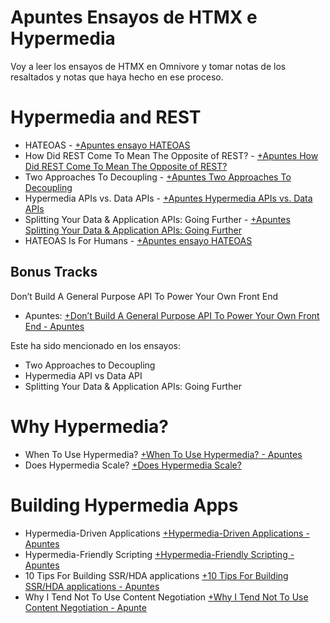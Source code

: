 # Apuntes Ensayos de HTMX e Hypermedia
Voy a leer los ensayos de HTMX en Omnivore y tomar notas de los resaltados y notas que haya hecho en ese proceso.

# Hypermedia and REST
- HATEOAS - [+Apuntes ensayo HATEOAS](https://paper.dropbox.com/doc/Apuntes-ensayo-HATEOAS-mGhJpAA1HDFX6374PAPFX) 
- How Did REST Come To Mean The Opposite of REST? - [+Apuntes How Did REST Come To Mean The Opposite of REST?](https://paper.dropbox.com/doc/Apuntes-How-Did-REST-Come-To-Mean-The-Opposite-of-REST-qiIcrcwEEj8L9f0XbZq30) 
- Two Approaches To Decoupling - [+Apuntes Two Approaches To Decoupling](https://paper.dropbox.com/doc/Apuntes-Two-Approaches-To-Decoupling-JVgM6kyQnDjAZn59iTPrg) 
- Hypermedia APIs vs. Data APIs - [+Apuntes Hypermedia APIs vs. Data APIs](https://paper.dropbox.com/doc/Apuntes-Hypermedia-APIs-vs.-Data-APIs-aw6cGKyGoPUED60ffCXoi) 
- Splitting Your Data & Application APIs: Going Further - [+Apuntes Splitting Your Data & Application APIs: Going Further](https://paper.dropbox.com/doc/Apuntes-Splitting-Your-Data-Application-APIs-Going-Further-MJFCRzCYLHLW8iYLbtfsb) 
- HATEOAS Is For Humans - [+Apuntes ensayo HATEOAS](https://paper.dropbox.com/doc/Apuntes-ensayo-HATEOAS-mGhJpAA1HDFX6374PAPFX) 


## Bonus Tracks

Don’t Build A General Purpose API To Power Your Own Front End

- Apuntes: [+Don’t Build A General Purpose API To Power Your Own Front End - Apuntes](https://paper.dropbox.com/doc/Dont-Build-A-General-Purpose-API-To-Power-Your-Own-Front-End-Apuntes-IZVYAGCQAPCsE6A5TEFYR) 

Este ha sido mencionado en los ensayos:

- Two Approaches to Decoupling
- Hypermedia API vs Data API
- Splitting Your Data & Application APIs: Going Further


# Why Hypermedia?
- When To Use Hypermedia? [+When To Use Hypermedia? - Apuntes](https://paper.dropbox.com/doc/When-To-Use-Hypermedia-Apuntes-67JMendVHxVBpssuiivLa) 
- Does Hypermedia Scale? [+Does Hypermedia Scale?](https://paper.dropbox.com/doc/Does-Hypermedia-Scale-zyIsjxwNsLD8HCOSVDPJd) 


# Building Hypermedia Apps
- Hypermedia-Driven Applications [+Hypermedia-Driven Applications - Apuntes](https://paper.dropbox.com/doc/Hypermedia-Driven-Applications-Apuntes-SoWWOz2lOPTGmmKxPF6RD) 
- Hypermedia-Friendly Scripting [+Hypermedia-Friendly Scripting - Apuntes](https://paper.dropbox.com/doc/Hypermedia-Friendly-Scripting-Apuntes-d5RAHukg8jYh8DEW5jlcl) 
- 10 Tips For Building SSR/HDA applications [+10 Tips For Building SSR/HDA applications - Apuntes](https://paper.dropbox.com/doc/10-Tips-For-Building-SSRHDA-applications-Apuntes-NStgdt5dSmaTLdWVkk4s1) 
- Why I Tend Not To Use Content Negotiation [+Why I Tend Not To Use Content Negotiation - Apunte](https://paper.dropbox.com/doc/Why-I-Tend-Not-To-Use-Content-Negotiation-Apunte-euwJRPikIYHTxkyHm2yby)

